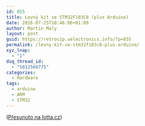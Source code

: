 ```yaml
---
id: 855
title: Levný kit se STM32F103C8 (plus Arduino)
date: 2016-07-25T10:46:06+01:00
author: Martin Maly
layout: post
guid: https://retrocip.uelectronics.info/?p=855
permalink: /levny-kit-se-stm32f103c8-plus-arduino/
xyz_lnap:
  - "1"
dsq_thread_id:
  - "5012560775"
categories:
  - Hardware
tags:
  - arduino
  - ARM
  - STM32
---
```

([Přesunuto na Iotta.cz](https://iotta.cz/levny-kit-se-stm32f103c8-plus-arduino/))